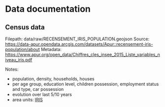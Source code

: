# Data documentation

## Census data

Filepath: data/raw/RECENSEMENT_IRIS_POPULATION.geojson
Source: https://data-apur.opendata.arcgis.com/datasets/Apur::recensement-iris-population/about
Metadata: https://www.apur.org/open_data/Chiffres_cles_insee_2015_Liste_variables_niveau_iris.pdf

Notes:
- population, density, households, houses
- per age group, education level, children possession, employment status and type, car possession
- evolution over last 5/10 years
- area units: [IRIS](https://www.insee.fr/en/metadonnees/definition/c1523)